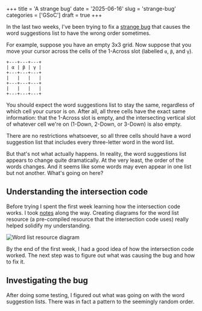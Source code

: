 +++
title      = 'A strange bug'
date       = '2025-06-16'
slug       = 'strange-bug'
categories = ['GSoC']
draft      = true
+++


In the last two weeks, I've been trying to fix a [strange bug](https://gitlab.gnome.org/jrb/crosswords/-/issues/269) that causes the word suggestions list to have the wrong order sometimes.

For example, suppose you have an empty 3x3 grid. Now suppose that you move your cursor across the cells of the 1-Across slot (labelled `α`, `β`, and `γ`). 
```
+---+---+---+
| α | β | γ |
+---+---+---+
|   |   |   |
+---+---+---+
|   |   |   |
+---+---+---+
```

You should expect the word suggestions list to stay the same, regardless of which cell your cursor is on. After all, all three cells have the exact same information: that the 1-Across slot is empty, and the intersecting vertical slot of whatever cell we're on (1-Down, 2-Down, or 3-Down) is also empty.

There are no restrictions whatsoever, so all three cells should have a word suggestion list that includes every three-letter word in the word list.

But that's not what actually happens. In reality, the word suggestions list appears to change quite dramatically. At the very least, the order of the words changes. And it seems like some words may even appear in one list but not another. What's going on here?


## Understanding the intersection code

Before trying I spent the first week learning how the intersection code works. I took [notes](https://pad.gnome.org/s/R5IvXtNwS#Intersection-code-notes) along the way. Creating diagrams for the word list resource (a pre-compiled resource that the intersection code uses) really helped solidify my understanding.

![Word list resource diagram](https://s3.us-east-2.amazonaws.com/hedgedoc-gnome-org/uploads/0f1b4663-f209-4f39-8630-4a3ecd7b021a.png)

By the end of the first week, I had a good idea of how the intersection code worked. The next step was to figure out what was causing the bug and how to fix it.

## Investigating the bug

After doing some testing, I figured out what was going on with the word suggestion lists. There was in fact a pattern to the seemingly random order.